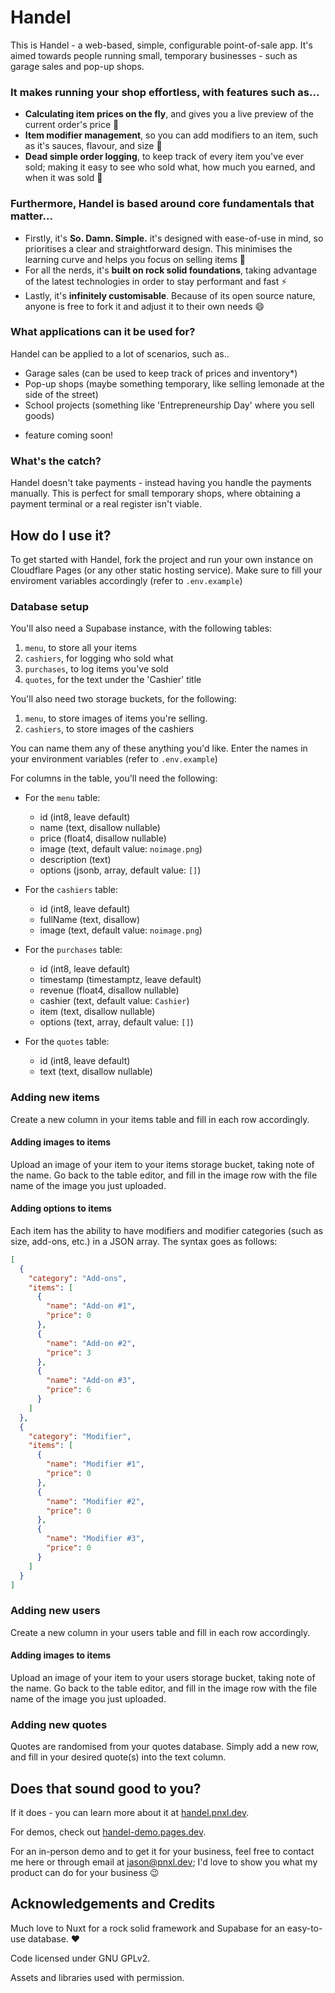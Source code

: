 # Handel

This is Handel - a web-based, simple, configurable point-of-sale app. It's aimed towards people running small, temporary businesses - such as garage sales and pop-up shops.

### It makes running your shop effortless, with features such as...

- **Calculating item prices on the fly**, and gives you a live preview of the current order's price 💸
- **Item modifier management**, so you can add modifiers to an item, such as it's sauces, flavour, and size 🤖
- **Dead simple order logging**, to keep track of every item you've ever sold; making it easy to see who sold what, how much you earned, and when it was sold 📜

### Furthermore, Handel is based around core fundamentals that matter...

- Firstly, it's **So. Damn. Simple.** it's designed with ease-of-use in mind, so prioritises a clear and straightforward design. This minimises the learning curve and helps you focus on selling items 🤑
- For all the nerds, it's **built on rock solid foundations**, taking advantage of the latest technologies in order to stay performant and fast ⚡️
- Lastly, it's **infinitely customisable**. Because of its open source nature, anyone is free to fork it and adjust it to their own needs 😄

### What applications can it be used for?

Handel can be applied to a lot of scenarios, such as..

- Garage sales (can be used to keep track of prices and inventory\*)
- Pop-up shops (maybe something temporary, like selling lemonade at the side of the street)
- School projects (something like 'Entrepreneurship Day' where you sell goods)

* feature coming soon!

### What's the catch?

Handel doesn't take payments - instead having you handle the payments manually. This is perfect for small temporary shops, where obtaining a payment terminal or a real register isn't viable.

## How do I use it?

To get started with Handel, fork the project and run your own instance on Cloudflare Pages (or any other static hosting service). Make sure to fill your enviroment variables accordingly (refer to `.env.example`)

### Database setup

You'll also need a Supabase instance, with the following tables:

1. `menu`, to store all your items
2. `cashiers`, for logging who sold what
3. `purchases`, to log items you've sold
4. `quotes`, for the text under the 'Cashier' title

You'll also need two storage buckets, for the following:

1. `menu`, to store images of items you're selling.
2. `cashiers`, to store images of the cashiers

You can name them any of these anything you'd like. Enter the names in your environment variables (refer to `.env.example`)

For columns in the table, you'll need the following:

- For the `menu` table:

  - id (int8, leave default)
  - name (text, disallow nullable)
  - price (float4, disallow nullable)
  - image (text, default value: `noimage.png`)
  - description (text)
  - options (jsonb, array, default value: `[]`)

- For the `cashiers` table:

  - id (int8, leave default)
  - fullName (text, disallow)
  - image (text, default value: `noimage.png`)

- For the `purchases` table:

  - id (int8, leave default)
  - timestamp (timestamptz, leave default)
  - revenue (float4, disallow nullable)
  - cashier (text, default value: `Cashier`)
  - item (text, disallow nullable)
  - options (text, array, default value: `[]`)

- For the `quotes` table:
  - id (int8, leave default)
  - text (text, disallow nullable)

### Adding new items

Create a new column in your items table and fill in each row accordingly.

#### Adding images to items

Upload an image of your item to your items storage bucket, taking note of the name. Go back to the table editor, and fill in the image row with the file name of the image you just uploaded.

#### Adding options to items

Each item has the ability to have modifiers and modifier categories (such as size, add-ons, etc.) in a JSON array. The syntax goes as follows:

```json
[
  {
    "category": "Add-ons",
    "items": [
      {
        "name": "Add-on #1",
        "price": 0
      },
      {
        "name": "Add-on #2",
        "price": 3
      },
      {
        "name": "Add-on #3",
        "price": 6
      }
    ]
  },
  {
    "category": "Modifier",
    "items": [
      {
        "name": "Modifier #1",
        "price": 0
      },
      {
        "name": "Modifier #2",
        "price": 0
      },
      {
        "name": "Modifier #3",
        "price": 0
      }
    ]
  }
]
```

### Adding new users

Create a new column in your users table and fill in each row accordingly.

#### Adding images to items

Upload an image of your item to your users storage bucket, taking note of the name. Go back to the table editor, and fill in the image row with the file name of the image you just uploaded.

### Adding new quotes

Quotes are randomised from your quotes database. Simply add a new row, and fill in your desired quote(s) into the text column.

## Does that sound good to you?

If it does - you can learn more about it at [handel.pnxl.dev](https://handel.pnxl.dev/).

For demos, check out [handel-demo.pages.dev](https://handel-demo.pages.dev).

For an in-person demo and to get it for your business, feel free to contact me here or through email at [jason@pnxl.dev](mailto:jason@pnxl.dev); I'd love to show you what my product can do for your business 😉

## Acknowledgements and Credits

Much love to Nuxt for a rock solid framework and Supabase for an easy-to-use database. ❤

Code licensed under GNU GPLv2.

Assets and libraries used with permission.
